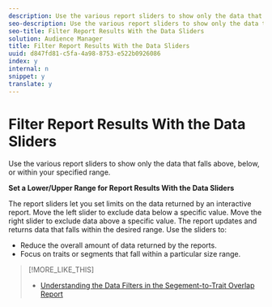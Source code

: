 ```yaml
---
description: Use the various report sliders to show only the data that falls above, below, or within your specified range.
seo-description: Use the various report sliders to show only the data that falls above, below, or within your specified range.
seo-title: Filter Report Results With the Data Sliders
solution: Audience Manager
title: Filter Report Results With the Data Sliders
uuid: d847fd81-c5fa-4a98-8753-e522b0926086
index: y
internal: n
snippet: y
translate: y
---
```


# Filter Report Results With the Data Sliders

Use the various report sliders to show only the data that falls above, below, or within your specified range.



**Set a Lower/Upper Range for Report Results With the Data Sliders** 


The report sliders let you set limits on the data returned by an interactive report. Move the left slider to exclude data below a specific value. Move the right slider to exclude data above a specific value. The report updates and returns data that falls within the desired range. Use the sliders to: 
* Reduce the overall amount of data returned by the reports.
* Focus on traits or segments that fall within a particular size range.



>[!MORE_LIKE_THIS]
>
>* [Understanding the Data Filters in the Segement-to-Trait Overlap Report](segment-trait-overlap-report.md#reference_38D7AB743DC346AC8588BA85DA92C754)
